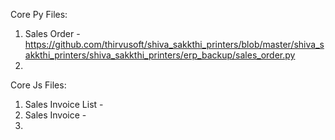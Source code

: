 Core Py Files:

1. Sales Order - https://github.com/thirvusoft/shiva_sakkthi_printers/blob/master/shiva_sakkthi_printers/shiva_sakkthi_printers/erp_backup/sales_order.py
2.







Core Js Files:

1. Sales Invoice List - 
2. Sales Invoice -
3. 

